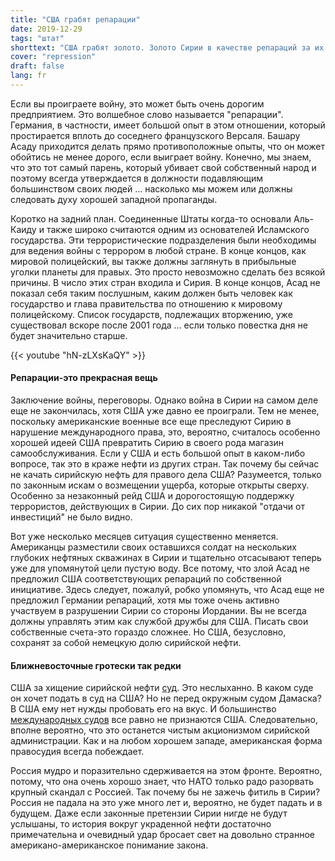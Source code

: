 ```yaml
---
title: "США грабят репарации"
date: 2019-12-29
tags: "штат"
shorttext: "США грабят золото. Золото Сирии в качестве репараций за их незаконную войну в Сирии. Мафия или Запад? Кто такой великий тор?"
cover: "repression"
draft: false
lang: fr
---
```


Если вы проиграете войну, это может быть очень дорогим предприятием. Это волшебное слово называется "репарации". Германия, в частности, имеет большой опыт в этом отношении, который простирается вплоть до соседнего французского Версаля. Башару Асаду приходится делать прямо противоположные опыты, что он может обойтись не менее дорого, если выиграет войну. Конечно, мы знаем, что это тот самый парень, который убивает свой собственный народ и поэтому всегда утверждается в должности подавляющим большинством своих людей ... насколько мы можем или должны следовать духу хорошей западной пропаганды.

Коротко на задний план. Соединенные Штаты когда-то основали Аль-Каиду и также широко считаются одним из основателей Исламского государства. Эти террористические подразделения были необходимы для ведения войны с террором в любой стране. В конце концов, как мировой полицейский, вы также должны заглянуть в прибыльные уголки планеты для правых. Это просто невозможно сделать без всякой причины. В число этих стран входила и Сирия. В конце концов, Асад не показал себя таким послушным, каким должен быть человек как государство и глава правительства по отношению к мировому полицейскому. Список государств, подлежащих вторжению, уже существовал вскоре после 2001 года ... если только повестка дня не будет значительно старше.

{{< youtube "hN-zLXsKaQY" >}}

#### Репарации-это прекрасная вещь

Заключение войны, переговоры. Однако война в Сирии на самом деле еще не закончилась, хотя США уже давно ее проиграли. Тем не менее, поскольку американские военные все еще преследуют Сирию в нарушение международного права, это, вероятно, считалось особенно хорошей идеей США превратить Сирию в своего рода магазин самообслуживания. Если у США и есть большой опыт в каком-либо вопросе, так это в краже нефти из других стран. Так почему бы сейчас не качать сирийскую нефть для правого дела США? Разумеется, только по законным искам о возмещении ущерба, которые открыты сверху. Особенно за незаконный рейд США и дорогостоящую поддержку террористов, действующих в Сирии. До сих пор никакой "отдачи от инвестиций" не было видно.

Вот уже несколько месяцев ситуация существенно меняется. Американцы разместили своих оставшихся солдат на нескольких глубоких нефтяных скважинах в Сирии и тщательно отсасывают теперь уже для упомянутой цели пустую воду. Все потому, что злой Асад не предложил США соответствующих репараций по собственной инициативе. Здесь следует, пожалуй, робко упомянуть, что Асад еще не предложил Германии репараций, хотя мы тоже очень активно участвуем в разрушении Сирии со стороны Иордании. Вы не всегда должны управлять этим как службой дружбы для США. Писать свои собственные счета-это гораздо сложнее. Но США, безусловно, сохранят за собой немецкую долю сирийской нефти.

#### Ближневосточные гротески так редки

США за хищение сирийской нефти [суд](https://deutsch.rt.com/der-nahe-osten/96226-assad-will-usa-wegen-diebstahls-syrischem-oel-verklagen/ "Assad will USA wegen Diebstahl syrischen Öls verklagen"). Это неслыханно. В каком суде он хочет подать в суд на США? Но не перед окружным судом Дамаска? В США ему нет нужды пробовать его на вкус. И большинство [международных судов](https://www.spiegel.de/politik/ausland/internationales-strafgericht-us-kongress-droht-niederlanden-mit-invasion-a-200430.html "US-Kongress droht Niederlanden mit Invasion") все равно не признаются США. Следовательно, вполне вероятно, что это останется чистым акционизмом сирийской администрации. Как и на любом хорошем западе, американская форма правосудия всегда побеждает.

Россия мудро и поразительно сдерживается на этом фронте. Вероятно, потому, что она очень хорошо знает, что НАТО только радо разорвать крупный скандал с Россией. Так почему бы не зажечь фитиль в Сирии? Россия не падала на это уже много лет и, вероятно, не будет падать и в будущем. Даже если законные претензии Сирии нигде не будут услышаны, то история вокруг украденной нефти достаточно примечательна и очевидный удар бросает свет на довольно странное американо-американское понимание закона.
